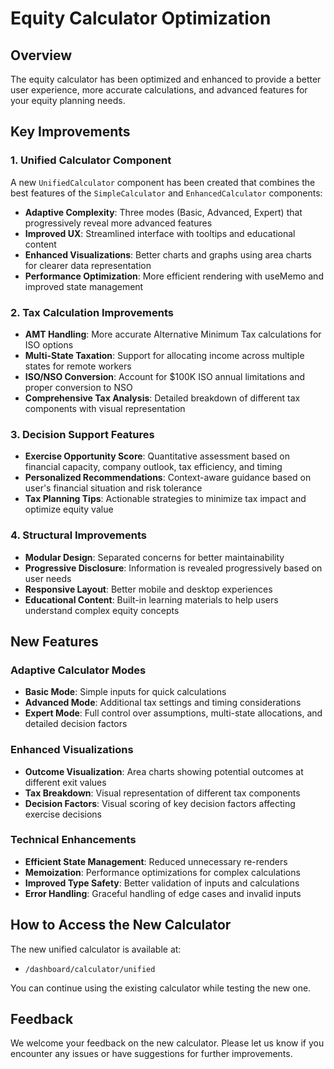 # Equity Calculator Optimization

## Overview
The equity calculator has been optimized and enhanced to provide a better user experience, more accurate calculations, and advanced features for your equity planning needs.

## Key Improvements

### 1. Unified Calculator Component
A new `UnifiedCalculator` component has been created that combines the best features of the `SimpleCalculator` and `EnhancedCalculator` components:

- **Adaptive Complexity**: Three modes (Basic, Advanced, Expert) that progressively reveal more advanced features
- **Improved UX**: Streamlined interface with tooltips and educational content
- **Enhanced Visualizations**: Better charts and graphs using area charts for clearer data representation
- **Performance Optimization**: More efficient rendering with useMemo and improved state management

### 2. Tax Calculation Improvements

- **AMT Handling**: More accurate Alternative Minimum Tax calculations for ISO options
- **Multi-State Taxation**: Support for allocating income across multiple states for remote workers
- **ISO/NSO Conversion**: Account for $100K ISO annual limitations and proper conversion to NSO
- **Comprehensive Tax Analysis**: Detailed breakdown of different tax components with visual representation

### 3. Decision Support Features

- **Exercise Opportunity Score**: Quantitative assessment based on financial capacity, company outlook, tax efficiency, and timing
- **Personalized Recommendations**: Context-aware guidance based on user's financial situation and risk tolerance
- **Tax Planning Tips**: Actionable strategies to minimize tax impact and optimize equity value

### 4. Structural Improvements

- **Modular Design**: Separated concerns for better maintainability
- **Progressive Disclosure**: Information is revealed progressively based on user needs
- **Responsive Layout**: Better mobile and desktop experiences
- **Educational Content**: Built-in learning materials to help users understand complex equity concepts

## New Features

### Adaptive Calculator Modes

- **Basic Mode**: Simple inputs for quick calculations
- **Advanced Mode**: Additional tax settings and timing considerations
- **Expert Mode**: Full control over assumptions, multi-state allocations, and detailed decision factors

### Enhanced Visualizations

- **Outcome Visualization**: Area charts showing potential outcomes at different exit values
- **Tax Breakdown**: Visual representation of different tax components
- **Decision Factors**: Visual scoring of key decision factors affecting exercise decisions

### Technical Enhancements

- **Efficient State Management**: Reduced unnecessary re-renders
- **Memoization**: Performance optimizations for complex calculations
- **Improved Type Safety**: Better validation of inputs and calculations
- **Error Handling**: Graceful handling of edge cases and invalid inputs

## How to Access the New Calculator

The new unified calculator is available at:
- `/dashboard/calculator/unified`

You can continue using the existing calculator while testing the new one.

## Feedback

We welcome your feedback on the new calculator. Please let us know if you encounter any issues or have suggestions for further improvements.